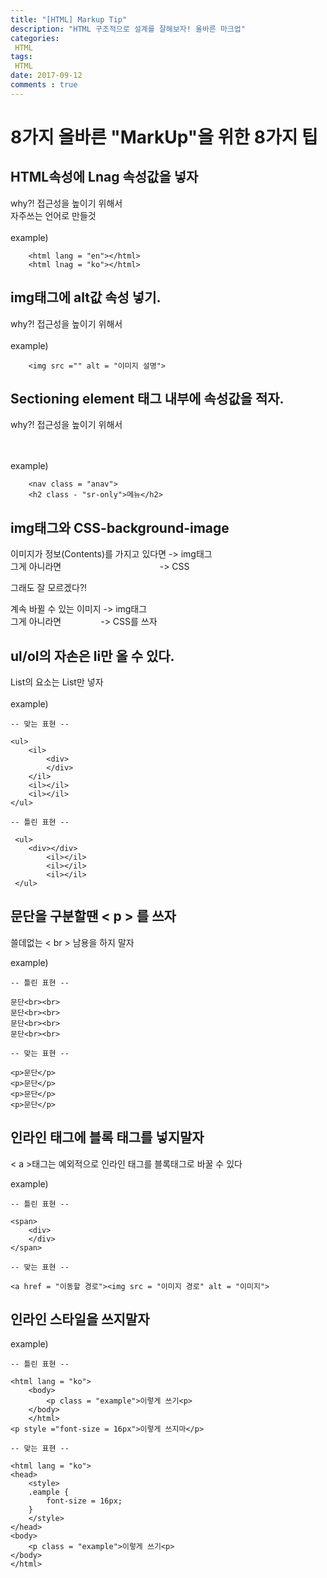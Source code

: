 ```yaml
---
title: "[HTML] Markup Tip"
description: "HTML 구조적으로 설계를 잘해보자! 올바른 마크업"
categories: 
 HTML
tags: 
 HTML
date: 2017-09-12
comments : true
---
```


# 8가지 올바른 "MarkUp"을 위한 8가지 팁

## HTML속성에 Lnag 속성값을 넣자
 why?! 접근성을 높이기 위해서<br>
 자주쓰는 언어로 만들것
<br><br>
    example)

        <html lang = "en"></html>
        <html lnag = "ko"></html>



## img태그에 alt값 속성 넣기.
why?! 접근성을 높이기 위해서
<br><br>
    example)

        <img src ="" alt = "이미지 설명">



## Sectioning element 태그 내부에 속성값을 적자.
why?! 접근성을 높이기 위해서

   <br><br>
       example)

        <nav class = "anav">
        <h2 class - "sr-only">메뉴</h2>

## img태그와 CSS-background-image
이미지가 정보(Contents)를 가지고 있다면 -> img태그 <br>
그게 아니라면 &nbsp; &nbsp; &nbsp; &nbsp; &nbsp; &nbsp; &nbsp; &nbsp; &nbsp;&nbsp; &nbsp; &nbsp; &nbsp; &nbsp; &nbsp; &nbsp; &nbsp; &nbsp; &nbsp; &nbsp; -> CSS

그래도 잘 모르겠다?!

계속 바뀔 수 있는 이미지 -> img태그<br>
그게 아니라면 &nbsp; &nbsp; &nbsp; &nbsp; &nbsp; &nbsp; &nbsp; &nbsp;-> CSS를 쓰자

## ul/ol의 자손은 li만 올 수 있다.
List의 요소는 List만 넣자<br><br>
    example)

    -- 맞는 표현 --

    <ul>
        <il>
            <div>
            </div>
        </il>
        <il></il>
        <il></il>
    </ul>

    -- 틀린 표현 --

     <ul>
        <div></div>
            <il></il>
            <il></il>
            <il></il>
     </ul>

## 문단을 구분할땐  < p > 를 쓰자
쓸데없는 < br > 남용을 하지 말자

example)

    -- 틀린 표현 --

    문단<br><br>
    문단<br><br>
    문단<br><br>
    문단<br><br>

    -- 맞는 표현 --

    <p>문단</p>
    <p>문단</p>
    <p>문단</p>
    <p>문단</p>

## 인라인 태그에 블록 태그를 넣지말자
< a >태그는 예외적으로 인라인 태그를 블록태그로 바꿀 수 있다

example)

    -- 틀린 표현 --

    <span>
        <div>
        </div>
    </span>

    -- 맞는 표현 --

    <a href = "이동할 경로"><img src = "이미지 경로" alt = "이미지">

## 인라인 스타일을 쓰지말자

example)

    -- 틀린 표현 --

    <html lang = "ko">
        <body>
            <p class = "example">이렇게 쓰기<p>
        </body>
        </html>
    <p style ="font-size = 16px">이렇게 쓰지마</p>

    -- 맞는 표현 --

    <html lang = "ko">
    <head>
        <style>
        .eample {
            font-size = 16px;
        }
        </style>
    </head>
    <body>
        <p class = "example">이렇게 쓰기<p>
    </body>
    </html>